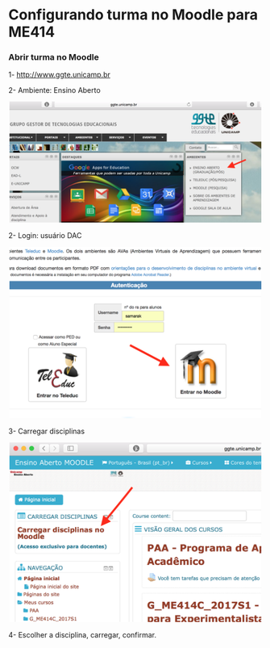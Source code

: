 # Configurando turma no Moodle para ME414

### Abrir turma no Moodle

1- http://www.ggte.unicamp.br

2- Ambiente: Ensino Aberto

<center><img src="figuras/A.png" width=500></center>


2- Login: usuário DAC

<center><img src="figuras/B.png" width=500></center>


3- Carregar disciplinas

<center><img src="figuras/C.png" width=500></center>


4- Escolher a disciplina, carregar, confirmar.

### 

